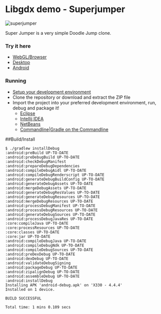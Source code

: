 Libgdx demo - Superjumper
====================
![superjumper](http://i.imgur.com/HvDWeyh.png)

Super Jumper is a very simple Doodle Jump clone.

### Try it here 
  * [WebGL/Browser](http://libgdx.badlogicgames.com/demos/superjumper)
  * [Desktop](http://libgdx.badlogicgames.com/demos/superjumper/superjumper.jar)
  * [Android](http://libgdx.badlogicgames.com/demos/superjumper/superjumper.apk)

### Running
* [Setup your development environment](https://github.com/libgdx/libgdx/wiki)
* Clone the repository or download and extract the ZIP file
* Import the project into your preferred development environment, run, debug and package it!
  * [Eclipse](https://github.com/libgdx/libgdx/wiki/Gradle-and-Eclipse)
  * [Intellij IDEA](https://github.com/libgdx/libgdx/wiki/Gradle-and-Intellij-IDEA)
  * [NetBeans](https://github.com/libgdx/libgdx/wiki/Gradle-and-NetBeans)
  * [Commandline|Gradle on the Commandline](https://github.com/libgdx/libgdx/wiki/Gradle-on-the-Commandline)


##Build/Install
 
 ```shell
 $ ./gradlew installDebug
:android:preBuild UP-TO-DATE
:android:preDebugBuild UP-TO-DATE
:android:checkDebugManifest
:android:prepareDebugDependencies
:android:compileDebugAidl UP-TO-DATE
:android:compileDebugRenderscript UP-TO-DATE
:android:generateDebugBuildConfig UP-TO-DATE
:android:generateDebugAssets UP-TO-DATE
:android:mergeDebugAssets UP-TO-DATE
:android:generateDebugResValues UP-TO-DATE
:android:generateDebugResources UP-TO-DATE
:android:mergeDebugResources UP-TO-DATE
:android:processDebugManifest UP-TO-DATE
:android:processDebugResources UP-TO-DATE
:android:generateDebugSources UP-TO-DATE
:android:processDebugJavaRes UP-TO-DATE
:core:compileJava UP-TO-DATE
:core:processResources UP-TO-DATE
:core:classes UP-TO-DATE
:core:jar UP-TO-DATE
:android:compileDebugJava UP-TO-DATE
:android:compileDebugNdk UP-TO-DATE
:android:compileDebugSources UP-TO-DATE
:android:preDexDebug UP-TO-DATE
:android:dexDebug UP-TO-DATE
:android:validateDebugSigning
:android:packageDebug UP-TO-DATE
:android:zipalignDebug UP-TO-DATE
:android:assembleDebug UP-TO-DATE
:android:installDebug
Installing APK 'android-debug.apk' on 'X330 - 4.4.4'
Installed on 1 device.

BUILD SUCCESSFUL

Total time: 1 mins 0.109 secs
 ```
